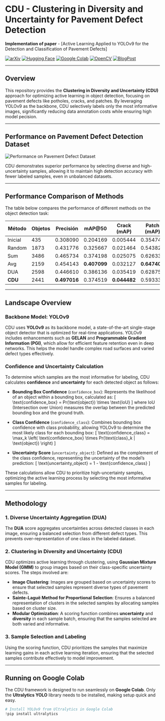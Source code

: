 # CDU - Clustering in Diversity and Uncertainty for Pavement Defect Detection

**Implementation of paper** - [Active Learning Applied to YOLOv9 for the Detection and Classification of Pavement Defects]

[![arXiv](https://img.shields.io/badge/arXiv-2402.13616-b31b1b.svg)](https://arxiv.org/abs/2402.13616)
[![Hugging Face](https://img.shields.io/badge/Hugging%20Face-Spaces-blue.svg)](https://huggingface.co/spaces)
[![Google Colab](https://img.shields.io/badge/Open%20in%20Colab-yellowgreen)](https://colab.research.google.com/)
[![OpenCV](https://img.shields.io/badge/OpenCV-Enabled-blue.svg)](https://opencv.org/)
[![BlogPost](https://img.shields.io/badge/BlogPost-Read-brightgreen.svg)](https://example.com/blogpost)

---

## Overview

This repository provides the **Clustering in Diversity and Uncertainty (CDU)** approach for optimizing active learning in object detection, focusing on pavement defects like potholes, cracks, and patches. By leveraging YOLOv9 as the backbone, CDU selectively labels only the most informative images, significantly reducing data annotation costs while ensuring high model pecision.

---

## Performance on Pavement Defect Detection Dataset

![Performance on Pavement Defect Dataset](performance_chart.png)

CDU demonstrates superior performance by selecting diverse and high-uncertainty samples, allowing it to maintain high detection accuracy with fewer labeled samples, even in unbalanced datasets.

---

## Performance Comparison of Methods

The table below compares the performance of different methods on the object detection task:

| Método   | Objetos | Precisión  | mAP@50     | Crack (mAP) | Patch (mAP) | Pothole (mAP) | AUC      |
|----------|---------|------------|------------|-------------|-------------|---------------|----------|
| Inicial  | 435     | 0.308090   | 0.204169   | 0.005444    | 0.354748    | 0.252317      | -        |
| Random   | 1873    | 0.431776   | 0.325667   | 0.021464    | 0.543822    | 0.411717      | 0.775421 |
| Sum      | 3486    | 0.465734   | 0.374198   | 0.025075    | 0.626333    | 0.471185      | 0.768690 |
| Avg      | 2159    | 0.454143   | **0.407099** | 0.032127 | **0.647408** | **0.541762** | 0.779141 |
| DUA      | 2598    | 0.446610   | 0.386136   | 0.035419    | 0.628757    | 0.494233      | 0.808191 |
| **CDU**  | 2441    | **0.497016** | 0.374519 | **0.044482** | 0.593338   | 0.485738      | **0.811746** |

---

## Landscape Overview

### Backbone Model: YOLOv9
CDU uses **YOLOv9** as its backbone model, a state-of-the-art single-stage object detector that is optimized for real-time applications. YOLOv9 includes enhancements such as **GELAN** and **Programmable Gradient Information (PGI)**, which allow for efficient feature retention even in deep networks. This helps the model handle complex road surfaces and varied defect types effectively.

### Confidence and Uncertainty Calculation

To determine which samples are the most informative for labeling, CDU calculates **confidence** and **uncertainty** for each detected object as follows:

- **Bounding Box Confidence** (`confidence_box`): Represents the likelihood of an object within a bounding box, calculated as:
  \[
  \text{confidence\_box} = Pr(\text{object}) \times \text{IoU}
  \]
  where IoU (Intersection over Union) measures the overlap between the predicted bounding box and the ground truth.

- **Class Confidence** (`confidence_class`): Combines bounding box confidence with class probability, allowing YOLOv9 to determine the most likely class for each bounding box:
  \[
  \text{confidence\_class} = \max_k \left( \text{confidence\_box} \times Pr(\text{class}_k | \text{object}) \right)
  \]

- **Uncertainty Score** (`uncertainty_object`): Defined as the complement of the class confidence, representing the uncertainty of the model’s prediction:
  \[
  \text{uncertainty_object} = 1 - \text{confidence_class}
  \]

These calculations allow CDU to prioritize high-uncertainty samples, optimizing the active learning process by selecting the most informative samples for labeling.

---

## Methodology

### 1. Diverse Uncertainty Aggregation (DUA)
The **DUA** score aggregates uncertainties across detected classes in each image, ensuring a balanced selection from different defect types. This prevents over-representation of one class in the labeled dataset.

### 2. Clustering in Diversity and Uncertainty (CDU)

CDU optimizes active learning through clustering, using **Gaussian Mixture Model (GMM)** to group images based on their class-specific uncertainty scores. The steps involved are:

- **Image Clustering**: Images are grouped based on uncertainty scores to ensure that selected samples represent diverse types of pavement defects.
- **Sainte-Laguë Method for Proportional Selection**: Ensures a balanced representation of clusters in the selected samples by allocating samples based on cluster size.
- **Modular Optimization**: A scoring function combines **uncertainty** and **diversity** in each sample batch, ensuring that the samples selected are both varied and informative. 

### 3. Sample Selection and Labeling
Using the scoring function, CDU prioritizes the samples that maximize learning gains in each active learning iteration, ensuring that the selected samples contribute effectively to model improvement.

---

## Running on Google Colab

The CDU framework is designed to run seamlessly on **Google Colab**. Only the **Ultralytics YOLO** library needs to be installed, making setup quick and easy.

```python
# Install YOLOv9 from Ultralytics in Google Colab
!pip install ultralytics

